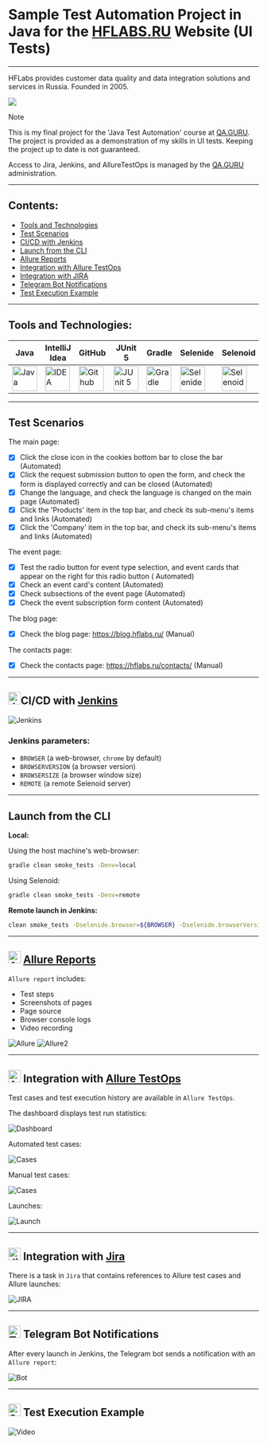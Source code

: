 # Sample Test Automation Project in Java for the [HFLABS.RU](https://hflabs.ru/) Website (UI Tests)

---

HFLabs provides customer data quality and data integration solutions and services in Russia. Founded in 2005.

<a href="https://hflabs.ru/"><img src="./images/logos/hflabs_logo.png"/></a>

> [!NOTE]
> This is my final project for the 'Java Test Automation' course at <a href="https://qa.guru">QA.GURU</a>.
> The project is provided as a demonstration of my skills in UI tests.
> Keeping the project up to date is not guaranteed.
>
> Access to Jira, Jenkins, and AllureTestOps is managed by the <a href="https://qa.guru">QA.GURU</a> administration.

---

## Contents:

- <a href="#tools">Tools and Technologies</a>
- <a href="#scenarios">Test Scenarios</a>
- <a href="#jenkins">CI/CD with Jenkins</a>
- <a href="#cli">Launch from the CLI</a>
- <a href="#allure">Allure Reports</a>
- <a href="#allure-testops">Integration with Allure TestOps</a>
- <a href="#jira">Integration with JIRA</a>
- <a href="#telegram">Telegram Bot Notifications</a>
- <a href="#video">Test Execution Example</a>

---

<a id="tools"></a>

## Tools and Technologies:

| Java                                                                                                        | IntelliJ  <br>  Idea                                                                                                  | GitHub                                                                                                        | JUnit 5                                                                                                              | Gradle                                                                                                        | Selenide                                                                                                            | Selenoid                                                                                                                     | Allure <br> Report                                                                                                                    | Jenkins                                                                                                             | Jira                                                                                                                              | Telegram                                                                                                            | Allure <br> TestOps                                                                                                     |
|-------------------------------------------------------------------------------------------------------------|-----------------------------------------------------------------------------------------------------------------------|---------------------------------------------------------------------------------------------------------------|----------------------------------------------------------------------------------------------------------------------|---------------------------------------------------------------------------------------------------------------|---------------------------------------------------------------------------------------------------------------------|------------------------------------------------------------------------------------------------------------------------------|---------------------------------------------------------------------------------------------------------------------------------------|---------------------------------------------------------------------------------------------------------------------|-----------------------------------------------------------------------------------------------------------------------------------|---------------------------------------------------------------------------------------------------------------------|-------------------------------------------------------------------------------------------------------------------------|
| <a href="https://www.java.com/"><img src="./images/logos/Java.svg" width="50" height="50"  alt="Java"/></a> | <a href="https://www.jetbrains.com/idea/"><img src="./images/logos/Idea.svg" width="50" height="50"  alt="IDEA"/></a> | <a href="https://github.com/"><img src="./images/logos/GitHub.svg" width="50" height="50"  alt="Github"/></a> | <a href="https://junit.org/junit5/"><img src="./images/logos/Junit5.svg" width="50" height="50"  alt="JUnit 5"/></a> | <a href="https://gradle.org/"><img src="./images/logos/Gradle.svg" width="50" height="50"  alt="Gradle"/></a> | <a href="https://selenide.org/"><img src="./images/logos/Selenide.svg" width="50" height="50"  alt="Selenide"/></a> | <a href="https://aerokube.com/selenoid/"><img src="./images/logos/Selenoid.svg" width="50" height="50"  alt="Selenoid"/></a> | <a href="https://github.com/allure-framework/allure2"><img src="./images/logos/Allure.svg" width="50" height="50"  alt="Allure"/></a> | <a href="https://www.jenkins.io/"><img src="./images/logos/Jenkins.svg" width="50" height="50"  alt="Jenkins"/></a> | <a href="https://www.atlassian.com/ru/software/jira/"><img src="./images/logos/Jira.svg" width="50" height="50"  alt="Jira"/></a> | <a href="https://telegram.org/"><img src="./images/logos/Telegram.svg" width="50" height="50"  alt="Telegram"/></a> | <a href="https://qameta.io/"><img src="./images/logos/Allure_TO.svg" width="50" height="50"  alt="Allure TestOps"/></a> |

---

<a id="scenarios"></a>

## Test Scenarios

The main page:

* [x] Click the close icon in the cookies bottom bar to close the bar (Automated)
* [x] Click the request submission button to open the form, and check the form is displayed correctly and can be
  closed (Automated)
* [x] Change the language, and check the language is changed on the main page (Automated)
* [x] Click the 'Products' item in the top bar, and check its sub-menu's items and links (Automated)
* [x] Click the 'Company' item in the top bar, and check its sub-menu's items and links (Automated)

The event page:

* [x] Test the radio button for event type selection, and event cards that appear on the right for this radio button (
  Automated)
* [x] Check an event card's content (Automated)
* [x] Check subsections of the event page (Automated)
* [x] Check the event subscription form content (Automated)

The blog page:

* [x] Check the blog page: https://blog.hflabs.ru/ (Manual)

The contacts page:

* [x] Check the contacts page: https://hflabs.ru/contacts/ (Manual)

---

<a id="jenkins"></a>

## <img alt="Jenkins" height="25" src="./images/logos/Jenkins.svg" width="25"/></a><a name="CI/CD with Jenkins"></a>CI/CD with [Jenkins](https://jenkins.autotests.cloud/job/demo-vacancy-tests-ivanov-ev/)</a>

<img alt="Jenkins" src="./images/screenshots/Jenkins.png">

### Jenkins parameters:

- `BROWSER` (a web-browser, `chrome` by default)
- `BROWSERVERSION` (a browser version)
- `BROWSERSIZE` (a browser window size)
- `REMOTE` (a remote Selenoid server)

---

<a id="cli"></a>

## Launch from the CLI

**Local:**

Using the host machine's web-browser:

```bash  
gradle clean smoke_tests -Denv=local
```

Using Selenoid:

```bash  
gradle clean smoke_tests -Denv=remote
```

**Remote launch in Jenkins:**

```bash  
clean smoke_tests -Dselenide.browser=${BROWSER} -Dselenide.browserVersion=${BROWSERVERSION} -Dselenide.browserSize=${BROWSERSIZE} -Dselenide.remote=${REMOTE}
```

---

<a id="allure"></a>

## <img alt="AllureReports" height="25" src="./images/logos/Allure.svg" width="25"/></a> <a name="Allure"></a>[Allure Reports](https://jenkins.autotests.cloud/job/demo-vacancy-tests-ivanov-ev/allure/)</a>

`Allure report` includes:

- Test steps
- Screenshots of pages
- Page source
- Browser console logs
- Video recording

<img alt="Allure" src="./images/screenshots/AllureReports.png"> 

<img alt="Allure2" src="./images/screenshots/AllureReports2.png">

---



<a id="allure-testops"></a>

## <img alt="Allure" height="25" src="./images/logos/Allure_TO.svg" width="25"/></a> Integration with <a target="_blank" href="https://allure.autotests.cloud/project/4266/dashboards">Allure TestOps</a>

Test cases and test execution history are available in `Allure TestOps`.

The dashboard displays test run statistics:

<img alt="Dashboard" src="./images/screenshots/Dashboard.png">

Automated test cases:

<img alt="Cases" src="./images/screenshots/AutomatedTestCases.png">

Manual test cases:

<img alt="Cases" src="./images/screenshots/ManualTestCases.png">

Launches:

<img alt="Launch" src="./images/screenshots/Launches.png">

---

<a id="jira"></a>

## <img alt="Jira" height="25" src="./images/logos/Jira.svg" width="25"/></a> Integration with <a target="_blank" href="https://jira.autotests.cloud/browse/HOMEWORK-1254">Jira</a>

There is a task in `Jira` that contains references to Allure test cases and Allure launches:

<img alt="JIRA" src="./images/screenshots/JiraTask.png">

---

<a id="telegram"></a>

## <img alt="Telegram" height="25" src="./images/logos/Telegram.svg" width="25"/></a> Telegram Bot Notifications

After every launch in Jenkins, the Telegram bot sends a notification with an `Allure report`:

<img alt="Bot" src="./images/screenshots/TelegramBot.png"> 

---

<a id="video"></a>

## <img alt="Selenoid" height="25" src="./images/logos/Selenoid.svg" width="25"/></a> Test Execution Example

<img alt="Video" src="./images/screenshots/TestExecutionExample.gif">
